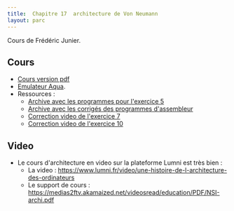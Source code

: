 ```yaml
---
title:  Chapitre 17  architecture de Von Neumann
layout: parc
---
```




Cours de Frédéric Junier.




## Cours 

* [Cours version pdf](chapitre17/NSI-ArchitectureVonNeumann-Cours2020V2.pdf)
* [Emulateur Aqua](http://www.peterhigginson.co.uk/AQA/).
* Ressources :
    * [Archive avec les programmes pour l'exercice 5](chapitre17/ressources/exemple5.zip)
    * [Archive avec les corrigés des programmes d'assembleur](chapitre17/ressources/programmes_assembleur.zip)
    * [Correction video de l'exercice 7](https://cloud-lyon.beta.education.fr/s/QjqqgLdAsm54x6B)
    * [Correction video de l'exercice 10](https://cloud-lyon.beta.education.fr/s/6FgtQQaqbZfZrb3)

## Video


* Le cours d'architecture en video sur la plateforme Lumni est très bien : 
    * La video : <https://www.lumni.fr/video/une-histoire-de-l-architecture-des-ordinateurs>
    * Le support de cours : <https://medias2ftv.akamaized.net/videosread/education/PDF/NSI-archi.pdf>